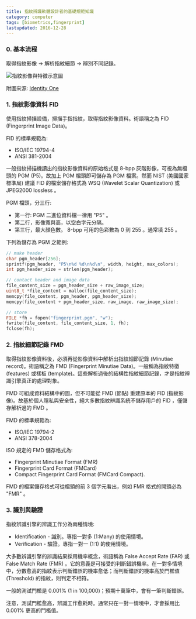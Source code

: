 ```yaml
---
title: 指紋辨識軟體設計者的基礎規範知識
category: computer
tags: [biometrics,fingerprint]
lastupdated: 2016-12-28
---
```


### 0. 基本流程

取得指紋影像 -> 解析指紋細節 -> 辨別不同記錄。

![指紋影像與特徵示意圖](http://rocksaying.github.io/images/imgur/u3llVZq.gif)

附圖來源: [Identity One](http://www.identityone.net/BiometricTechnology.aspx)

<!--more-->

### 1. 指紋影像資料 FID

使用指紋掃描設備，掃描手指指紋，取得指紋影像資料。術語稱之為 FID (Fingerprint Image Data)。

FID 的標準規範為:

* ISO/IEC 19794-4
* ANSI 381-2004

一般指紋掃描機讀出的指紋影像資料的原始格式是 8-bpp 灰階影像，可視為無檔頭的 PGM (P5)。故加上 PGM 檔頭即可儲存為 PGM 檔案。然而 NIST (美國國家標準局) 建議 FID 的檔案儲存格式為 WSQ (Wavelet Scalar Quantization) 或 JPEG2000 lossless 。

PGM 檔頭，分三行:

* 第一行: PGM 二進位資料檔一律用 "P5" 。
* 第二行，影像寬與高，以空白字元分隔。
* 第三行，最大顏色數。 8-bpp 可用的色彩數為 0 到 255 。通常填 255 。

下列為儲存為 PGM 之範例:

```c
// make header
char pgm_header[256];
sprintf(pgm_header, "P5\n%d %d\n%d\n", width, height, max_colors);
int pgm_header_size = strlen(pgm_header);

// contact header and image data
file_content_size = pgm_header_size + raw_image_size;
uint8_t *file_content = malloc(file_content_size);
memcpy(file_content, pgm_header, pgm_header_size);
memcpy(file_content + pgm_header_size, raw_image, raw_image_size);

// store
FILE *fh = fopen("fingerprint.pgm", "w");
fwrite(file_content, file_content_size, 1, fh);
fclose(fh);
```

### 2. 指紋細節記錄 FMD

取得指紋影像資料後，必須再從影像資料中解析出指紋細節記錄 (Minutiae record)。術語稱之為 FMD (Fingerprint Minutiae Data)。一般稱為指紋特徵 (features) 或樣板 (template)。這些解析過後的結構性指紋細節記錄，才是指紋辨識引擎真正的處理對象。

FMD 可組成資料結構中的圖，但不可能從 FMD (節點) 重建原本的 FID (指紋影像)。故基於個人隱私與安全性，絕大多數指紋辨識系統不儲存用戶的 FID ，僅儲存解析過的 FMD 。

FMD 的標準規範為:

* ISO/IEC 19794-2
* ANSI 378-2004

ISO 規定的 FMD 儲存格式為:

* Fingerprint Minutiae Format (FMR)
* Fingerprint Card Format (FMCard)
* Compact Fingerprint Card Format (FMCard Compact).

FMD 的檔案儲存格式可從檔頭的前 3 個字元看出，例如 FMR 格式的開頭必為 "FMR" 。

### 3. 識別與驗證

指紋辨識引擎的辨識工作分為兩種情境:

* Identification - 識別。專指一對多 (1:Many) 的使用情境。
* Verification - 驗證。專指一對一 (1:1) 的使用情境。

大多數辨識引擎的辨識結果採用機率概念，術語稱為 False Accept Rate (FAR) 或 False Match Rate (FMR) 。它的意義是可接受的判斷錯誤機率。在一對多情境中，分數愈高的指紋表示判斷錯誤的機率愈低；而判斷錯誤的機率高於門檻值 (Threshold) 的指紋，則判定不相符。

一般的測試門檻是 0.001% (1 in 100,000)；預期十萬筆中，會有一筆判斷錯誤。

注意，測試門檻愈高，辨識工作愈耗時。通常只在一對一情境中，才會採用比 0.001% 更高的門檻值。

